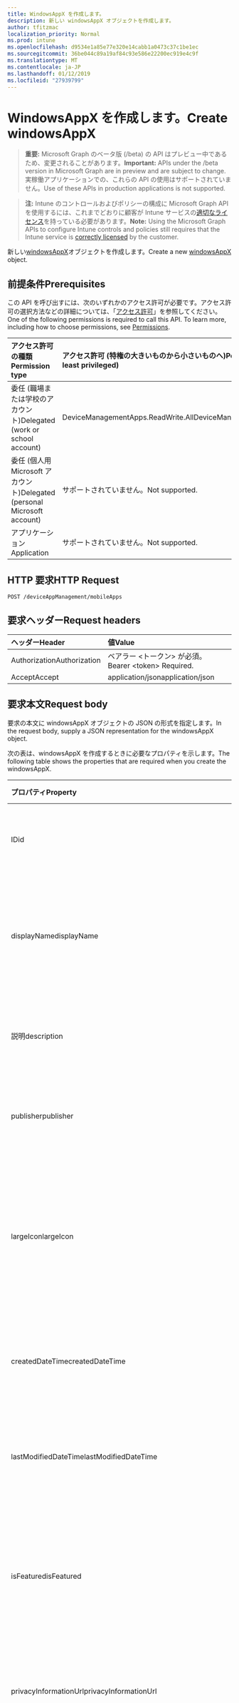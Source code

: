 ```yaml
---
title: WindowsAppX を作成します。
description: 新しい windowsAppX オブジェクトを作成します。
author: tfitzmac
localization_priority: Normal
ms.prod: intune
ms.openlocfilehash: d9534e1a85e77e320e14cabb1a0473c37c1be1ec
ms.sourcegitcommit: 36be044c89a19af84c93e586e22200ec919e4c9f
ms.translationtype: MT
ms.contentlocale: ja-JP
ms.lasthandoff: 01/12/2019
ms.locfileid: "27939799"
---
```

# <a name="create-windowsappx"></a><span data-ttu-id="c4e3a-103">WindowsAppX を作成します。</span><span class="sxs-lookup"><span data-stu-id="c4e3a-103">Create windowsAppX</span></span>

> <span data-ttu-id="c4e3a-104">**重要:** Microsoft Graph のベータ版 (/beta) の API はプレビュー中であるため、変更されることがあります。</span><span class="sxs-lookup"><span data-stu-id="c4e3a-104">**Important:** APIs under the /beta version in Microsoft Graph are in preview and are subject to change.</span></span> <span data-ttu-id="c4e3a-105">実稼働アプリケーションでの、これらの API の使用はサポートされていません。</span><span class="sxs-lookup"><span data-stu-id="c4e3a-105">Use of these APIs in production applications is not supported.</span></span>

> <span data-ttu-id="c4e3a-106">**注:** Intune のコントロールおよびポリシーの構成に Microsoft Graph API を使用するには、これまでどおりに顧客が Intune サービスの[適切なライセンス](https://go.microsoft.com/fwlink/?linkid=839381)を持っている必要があります。</span><span class="sxs-lookup"><span data-stu-id="c4e3a-106">**Note:** Using the Microsoft Graph APIs to configure Intune controls and policies still requires that the Intune service is [correctly licensed](https://go.microsoft.com/fwlink/?linkid=839381) by the customer.</span></span>

<span data-ttu-id="c4e3a-107">新しい[windowsAppX](../resources/intune-apps-windowsappx.md)オブジェクトを作成します。</span><span class="sxs-lookup"><span data-stu-id="c4e3a-107">Create a new [windowsAppX](../resources/intune-apps-windowsappx.md) object.</span></span>
## <a name="prerequisites"></a><span data-ttu-id="c4e3a-108">前提条件</span><span class="sxs-lookup"><span data-stu-id="c4e3a-108">Prerequisites</span></span>
<span data-ttu-id="c4e3a-p102">この API を呼び出すには、次のいずれかのアクセス許可が必要です。アクセス許可の選択方法などの詳細については、「[アクセス許可](/graph/permissions-reference)」を参照してください。</span><span class="sxs-lookup"><span data-stu-id="c4e3a-p102">One of the following permissions is required to call this API. To learn more, including how to choose permissions, see [Permissions](/graph/permissions-reference).</span></span>

|<span data-ttu-id="c4e3a-111">アクセス許可の種類</span><span class="sxs-lookup"><span data-stu-id="c4e3a-111">Permission type</span></span>|<span data-ttu-id="c4e3a-112">アクセス許可 (特権の大きいものから小さいものへ)</span><span class="sxs-lookup"><span data-stu-id="c4e3a-112">Permissions (from most to least privileged)</span></span>|
|:---|:---|
|<span data-ttu-id="c4e3a-113">委任 (職場または学校のアカウント)</span><span class="sxs-lookup"><span data-stu-id="c4e3a-113">Delegated (work or school account)</span></span>|<span data-ttu-id="c4e3a-114">DeviceManagementApps.ReadWrite.All</span><span class="sxs-lookup"><span data-stu-id="c4e3a-114">DeviceManagementApps.ReadWrite.All</span></span>|
|<span data-ttu-id="c4e3a-115">委任 (個人用 Microsoft アカウント)</span><span class="sxs-lookup"><span data-stu-id="c4e3a-115">Delegated (personal Microsoft account)</span></span>|<span data-ttu-id="c4e3a-116">サポートされていません。</span><span class="sxs-lookup"><span data-stu-id="c4e3a-116">Not supported.</span></span>|
|<span data-ttu-id="c4e3a-117">アプリケーション</span><span class="sxs-lookup"><span data-stu-id="c4e3a-117">Application</span></span>|<span data-ttu-id="c4e3a-118">サポートされていません。</span><span class="sxs-lookup"><span data-stu-id="c4e3a-118">Not supported.</span></span>|

## <a name="http-request"></a><span data-ttu-id="c4e3a-119">HTTP 要求</span><span class="sxs-lookup"><span data-stu-id="c4e3a-119">HTTP Request</span></span>
<!-- {
  "blockType": "ignored"
}
-->
``` http
POST /deviceAppManagement/mobileApps
```

## <a name="request-headers"></a><span data-ttu-id="c4e3a-120">要求ヘッダー</span><span class="sxs-lookup"><span data-stu-id="c4e3a-120">Request headers</span></span>
|<span data-ttu-id="c4e3a-121">ヘッダー</span><span class="sxs-lookup"><span data-stu-id="c4e3a-121">Header</span></span>|<span data-ttu-id="c4e3a-122">値</span><span class="sxs-lookup"><span data-stu-id="c4e3a-122">Value</span></span>|
|:---|:---|
|<span data-ttu-id="c4e3a-123">Authorization</span><span class="sxs-lookup"><span data-stu-id="c4e3a-123">Authorization</span></span>|<span data-ttu-id="c4e3a-124">ベアラー &lt;トークン&gt; が必須。</span><span class="sxs-lookup"><span data-stu-id="c4e3a-124">Bearer &lt;token&gt; Required.</span></span>|
|<span data-ttu-id="c4e3a-125">Accept</span><span class="sxs-lookup"><span data-stu-id="c4e3a-125">Accept</span></span>|<span data-ttu-id="c4e3a-126">application/json</span><span class="sxs-lookup"><span data-stu-id="c4e3a-126">application/json</span></span>|

## <a name="request-body"></a><span data-ttu-id="c4e3a-127">要求本文</span><span class="sxs-lookup"><span data-stu-id="c4e3a-127">Request body</span></span>
<span data-ttu-id="c4e3a-128">要求の本文に windowsAppX オブジェクトの JSON の形式を指定します。</span><span class="sxs-lookup"><span data-stu-id="c4e3a-128">In the request body, supply a JSON representation for the windowsAppX object.</span></span>

<span data-ttu-id="c4e3a-129">次の表は、windowsAppX を作成するときに必要なプロパティを示します。</span><span class="sxs-lookup"><span data-stu-id="c4e3a-129">The following table shows the properties that are required when you create the windowsAppX.</span></span>

|<span data-ttu-id="c4e3a-130">プロパティ</span><span class="sxs-lookup"><span data-stu-id="c4e3a-130">Property</span></span>|<span data-ttu-id="c4e3a-131">種類</span><span class="sxs-lookup"><span data-stu-id="c4e3a-131">Type</span></span>|<span data-ttu-id="c4e3a-132">説明</span><span class="sxs-lookup"><span data-stu-id="c4e3a-132">Description</span></span>|
|:---|:---|:---|
|<span data-ttu-id="c4e3a-133">ID</span><span class="sxs-lookup"><span data-stu-id="c4e3a-133">id</span></span>|<span data-ttu-id="c4e3a-134">String</span><span class="sxs-lookup"><span data-stu-id="c4e3a-134">String</span></span>|<span data-ttu-id="c4e3a-135">エンティティのキー。</span><span class="sxs-lookup"><span data-stu-id="c4e3a-135">Key of the entity.</span></span> <span data-ttu-id="c4e3a-136">[mobileApp](../resources/intune-apps-mobileapp.md) から継承します</span><span class="sxs-lookup"><span data-stu-id="c4e3a-136">Inherited from [mobileApp](../resources/intune-apps-mobileapp.md)</span></span>|
|<span data-ttu-id="c4e3a-137">displayName</span><span class="sxs-lookup"><span data-stu-id="c4e3a-137">displayName</span></span>|<span data-ttu-id="c4e3a-138">String</span><span class="sxs-lookup"><span data-stu-id="c4e3a-138">String</span></span>|<span data-ttu-id="c4e3a-139">管理者が提供またはインポートしたアプリのタイトル。</span><span class="sxs-lookup"><span data-stu-id="c4e3a-139">The admin provided or imported title of the app.</span></span> <span data-ttu-id="c4e3a-140">[mobileApp](../resources/intune-apps-mobileapp.md) から継承します</span><span class="sxs-lookup"><span data-stu-id="c4e3a-140">Inherited from [mobileApp](../resources/intune-apps-mobileapp.md)</span></span>|
|<span data-ttu-id="c4e3a-141">説明</span><span class="sxs-lookup"><span data-stu-id="c4e3a-141">description</span></span>|<span data-ttu-id="c4e3a-142">String</span><span class="sxs-lookup"><span data-stu-id="c4e3a-142">String</span></span>|<span data-ttu-id="c4e3a-143">アプリの説明。</span><span class="sxs-lookup"><span data-stu-id="c4e3a-143">The description of the app.</span></span> <span data-ttu-id="c4e3a-144">[mobileApp](../resources/intune-apps-mobileapp.md) から継承します</span><span class="sxs-lookup"><span data-stu-id="c4e3a-144">Inherited from [mobileApp](../resources/intune-apps-mobileapp.md)</span></span>|
|<span data-ttu-id="c4e3a-145">publisher</span><span class="sxs-lookup"><span data-stu-id="c4e3a-145">publisher</span></span>|<span data-ttu-id="c4e3a-146">String</span><span class="sxs-lookup"><span data-stu-id="c4e3a-146">String</span></span>|<span data-ttu-id="c4e3a-147">アプリの発行元。</span><span class="sxs-lookup"><span data-stu-id="c4e3a-147">The publisher of the app.</span></span> <span data-ttu-id="c4e3a-148">[mobileApp](../resources/intune-apps-mobileapp.md) から継承します</span><span class="sxs-lookup"><span data-stu-id="c4e3a-148">Inherited from [mobileApp](../resources/intune-apps-mobileapp.md)</span></span>|
|<span data-ttu-id="c4e3a-149">largeIcon</span><span class="sxs-lookup"><span data-stu-id="c4e3a-149">largeIcon</span></span>|[<span data-ttu-id="c4e3a-150">mimeContent</span><span class="sxs-lookup"><span data-stu-id="c4e3a-150">mimeContent</span></span>](../resources/intune-shared-mimecontent.md)|<span data-ttu-id="c4e3a-151">アプリの詳細に表示され、アイコンのアップロードに使用される大きなアイコン。</span><span class="sxs-lookup"><span data-stu-id="c4e3a-151">The large icon, to be displayed in the app details and used for upload of the icon.</span></span> <span data-ttu-id="c4e3a-152">[mobileApp](../resources/intune-apps-mobileapp.md) から継承します</span><span class="sxs-lookup"><span data-stu-id="c4e3a-152">Inherited from [mobileApp](../resources/intune-apps-mobileapp.md)</span></span>|
|<span data-ttu-id="c4e3a-153">createdDateTime</span><span class="sxs-lookup"><span data-stu-id="c4e3a-153">createdDateTime</span></span>|<span data-ttu-id="c4e3a-154">DateTimeOffset</span><span class="sxs-lookup"><span data-stu-id="c4e3a-154">DateTimeOffset</span></span>|<span data-ttu-id="c4e3a-155">アプリが作成された日時。</span><span class="sxs-lookup"><span data-stu-id="c4e3a-155">The date and time the app was created.</span></span> <span data-ttu-id="c4e3a-156">[mobileApp](../resources/intune-apps-mobileapp.md) から継承します</span><span class="sxs-lookup"><span data-stu-id="c4e3a-156">Inherited from [mobileApp](../resources/intune-apps-mobileapp.md)</span></span>|
|<span data-ttu-id="c4e3a-157">lastModifiedDateTime</span><span class="sxs-lookup"><span data-stu-id="c4e3a-157">lastModifiedDateTime</span></span>|<span data-ttu-id="c4e3a-158">DateTimeOffset</span><span class="sxs-lookup"><span data-stu-id="c4e3a-158">DateTimeOffset</span></span>|<span data-ttu-id="c4e3a-159">アプリが最後に変更された日時。</span><span class="sxs-lookup"><span data-stu-id="c4e3a-159">The date and time the app was last modified.</span></span> <span data-ttu-id="c4e3a-160">[mobileApp](../resources/intune-apps-mobileapp.md) から継承します</span><span class="sxs-lookup"><span data-stu-id="c4e3a-160">Inherited from [mobileApp](../resources/intune-apps-mobileapp.md)</span></span>|
|<span data-ttu-id="c4e3a-161">isFeatured</span><span class="sxs-lookup"><span data-stu-id="c4e3a-161">isFeatured</span></span>|<span data-ttu-id="c4e3a-162">Boolean</span><span class="sxs-lookup"><span data-stu-id="c4e3a-162">Boolean</span></span>|<span data-ttu-id="c4e3a-163">アプリが管理者のおすすめとしてマークされたかどうかを示す値。[mobileApp](../resources/intune-apps-mobileapp.md) から継承します</span><span class="sxs-lookup"><span data-stu-id="c4e3a-163">The value indicating whether the app is marked as featured by the admin. Inherited from [mobileApp](../resources/intune-apps-mobileapp.md)</span></span>|
|<span data-ttu-id="c4e3a-164">privacyInformationUrl</span><span class="sxs-lookup"><span data-stu-id="c4e3a-164">privacyInformationUrl</span></span>|<span data-ttu-id="c4e3a-165">String</span><span class="sxs-lookup"><span data-stu-id="c4e3a-165">String</span></span>|<span data-ttu-id="c4e3a-166">プライバシーに関する声明の URL。</span><span class="sxs-lookup"><span data-stu-id="c4e3a-166">The privacy statement Url.</span></span> <span data-ttu-id="c4e3a-167">[mobileApp](../resources/intune-apps-mobileapp.md) から継承します</span><span class="sxs-lookup"><span data-stu-id="c4e3a-167">Inherited from [mobileApp](../resources/intune-apps-mobileapp.md)</span></span>|
|<span data-ttu-id="c4e3a-168">informationUrl</span><span class="sxs-lookup"><span data-stu-id="c4e3a-168">informationUrl</span></span>|<span data-ttu-id="c4e3a-169">String</span><span class="sxs-lookup"><span data-stu-id="c4e3a-169">String</span></span>|<span data-ttu-id="c4e3a-170">詳細情報の URL。</span><span class="sxs-lookup"><span data-stu-id="c4e3a-170">The more information Url.</span></span> <span data-ttu-id="c4e3a-171">[mobileApp](../resources/intune-apps-mobileapp.md) から継承します</span><span class="sxs-lookup"><span data-stu-id="c4e3a-171">Inherited from [mobileApp](../resources/intune-apps-mobileapp.md)</span></span>|
|<span data-ttu-id="c4e3a-172">owner</span><span class="sxs-lookup"><span data-stu-id="c4e3a-172">owner</span></span>|<span data-ttu-id="c4e3a-173">String</span><span class="sxs-lookup"><span data-stu-id="c4e3a-173">String</span></span>|<span data-ttu-id="c4e3a-174">アプリの所有者。</span><span class="sxs-lookup"><span data-stu-id="c4e3a-174">The owner of the app.</span></span> <span data-ttu-id="c4e3a-175">[mobileApp](../resources/intune-apps-mobileapp.md) から継承します</span><span class="sxs-lookup"><span data-stu-id="c4e3a-175">Inherited from [mobileApp](../resources/intune-apps-mobileapp.md)</span></span>|
|<span data-ttu-id="c4e3a-176">developer</span><span class="sxs-lookup"><span data-stu-id="c4e3a-176">developer</span></span>|<span data-ttu-id="c4e3a-177">String</span><span class="sxs-lookup"><span data-stu-id="c4e3a-177">String</span></span>|<span data-ttu-id="c4e3a-178">アプリの開発者。</span><span class="sxs-lookup"><span data-stu-id="c4e3a-178">The developer of the app.</span></span> <span data-ttu-id="c4e3a-179">[mobileApp](../resources/intune-apps-mobileapp.md) から継承します</span><span class="sxs-lookup"><span data-stu-id="c4e3a-179">Inherited from [mobileApp](../resources/intune-apps-mobileapp.md)</span></span>|
|<span data-ttu-id="c4e3a-180">notes</span><span class="sxs-lookup"><span data-stu-id="c4e3a-180">notes</span></span>|<span data-ttu-id="c4e3a-181">String</span><span class="sxs-lookup"><span data-stu-id="c4e3a-181">String</span></span>|<span data-ttu-id="c4e3a-182">アプリ用のメモ。</span><span class="sxs-lookup"><span data-stu-id="c4e3a-182">Notes for the app.</span></span> <span data-ttu-id="c4e3a-183">[mobileApp](../resources/intune-apps-mobileapp.md) から継承します</span><span class="sxs-lookup"><span data-stu-id="c4e3a-183">Inherited from [mobileApp](../resources/intune-apps-mobileapp.md)</span></span>|
|<span data-ttu-id="c4e3a-184">uploadState</span><span class="sxs-lookup"><span data-stu-id="c4e3a-184">uploadState</span></span>|<span data-ttu-id="c4e3a-185">Int32</span><span class="sxs-lookup"><span data-stu-id="c4e3a-185">Int32</span></span>|<span data-ttu-id="c4e3a-186">アップロードの状態です。</span><span class="sxs-lookup"><span data-stu-id="c4e3a-186">The upload state.</span></span> <span data-ttu-id="c4e3a-187">[mobileApp](../resources/intune-apps-mobileapp.md) から継承します</span><span class="sxs-lookup"><span data-stu-id="c4e3a-187">Inherited from [mobileApp](../resources/intune-apps-mobileapp.md)</span></span>|
|<span data-ttu-id="c4e3a-188">publishingState</span><span class="sxs-lookup"><span data-stu-id="c4e3a-188">publishingState</span></span>|[<span data-ttu-id="c4e3a-189">mobileAppPublishingState</span><span class="sxs-lookup"><span data-stu-id="c4e3a-189">mobileAppPublishingState</span></span>](../resources/intune-apps-mobileapppublishingstate.md)|<span data-ttu-id="c4e3a-190">アプリの発行の状態。</span><span class="sxs-lookup"><span data-stu-id="c4e3a-190">The publishing state for the app.</span></span> <span data-ttu-id="c4e3a-191">アプリが発行されていない限り、アプリを割り当てることができません。</span><span class="sxs-lookup"><span data-stu-id="c4e3a-191">The app cannot be assigned unless the app is published.</span></span> <span data-ttu-id="c4e3a-192">[MobileApp](../resources/intune-apps-mobileapp.md)から継承されます。</span><span class="sxs-lookup"><span data-stu-id="c4e3a-192">Inherited from [mobileApp](../resources/intune-apps-mobileapp.md).</span></span> <span data-ttu-id="c4e3a-193">可能な値は、`notPublished`、`processing`、`published` です。</span><span class="sxs-lookup"><span data-stu-id="c4e3a-193">Possible values are: `notPublished`, `processing`, `published`.</span></span>|
|<span data-ttu-id="c4e3a-194">committedContentVersion</span><span class="sxs-lookup"><span data-stu-id="c4e3a-194">committedContentVersion</span></span>|<span data-ttu-id="c4e3a-195">String</span><span class="sxs-lookup"><span data-stu-id="c4e3a-195">String</span></span>|<span data-ttu-id="c4e3a-196">内部にコミットされたコンテンツのバージョン。</span><span class="sxs-lookup"><span data-stu-id="c4e3a-196">The internal committed content version.</span></span> <span data-ttu-id="c4e3a-197">[mobileLobApp](../resources/intune-apps-mobilelobapp.md) から継承します</span><span class="sxs-lookup"><span data-stu-id="c4e3a-197">Inherited from [mobileLobApp](../resources/intune-apps-mobilelobapp.md)</span></span>|
|<span data-ttu-id="c4e3a-198">fileName</span><span class="sxs-lookup"><span data-stu-id="c4e3a-198">fileName</span></span>|<span data-ttu-id="c4e3a-199">String</span><span class="sxs-lookup"><span data-stu-id="c4e3a-199">String</span></span>|<span data-ttu-id="c4e3a-200">メインの Lob アプリケーションのファイル名。</span><span class="sxs-lookup"><span data-stu-id="c4e3a-200">The name of the main Lob application file.</span></span> <span data-ttu-id="c4e3a-201">[mobileLobApp](../resources/intune-apps-mobilelobapp.md) から継承します</span><span class="sxs-lookup"><span data-stu-id="c4e3a-201">Inherited from [mobileLobApp](../resources/intune-apps-mobilelobapp.md)</span></span>|
|<span data-ttu-id="c4e3a-202">size</span><span class="sxs-lookup"><span data-stu-id="c4e3a-202">size</span></span>|<span data-ttu-id="c4e3a-203">Int64</span><span class="sxs-lookup"><span data-stu-id="c4e3a-203">Int64</span></span>|<span data-ttu-id="c4e3a-204">アップロードされたすべてのファイルを含む合計サイズ。</span><span class="sxs-lookup"><span data-stu-id="c4e3a-204">The total size, including all uploaded files.</span></span> <span data-ttu-id="c4e3a-205">[mobileLobApp](../resources/intune-apps-mobilelobapp.md) から継承します</span><span class="sxs-lookup"><span data-stu-id="c4e3a-205">Inherited from [mobileLobApp](../resources/intune-apps-mobilelobapp.md)</span></span>|
|<span data-ttu-id="c4e3a-206">applicableArchitectures</span><span class="sxs-lookup"><span data-stu-id="c4e3a-206">applicableArchitectures</span></span>|[<span data-ttu-id="c4e3a-207">windowsArchitecture</span><span class="sxs-lookup"><span data-stu-id="c4e3a-207">windowsArchitecture</span></span>](../resources/intune-apps-windowsarchitecture.md)|<span data-ttu-id="c4e3a-208">このアプリを実行できる Windows アーキテクチャ。</span><span class="sxs-lookup"><span data-stu-id="c4e3a-208">The Windows architecture(s) for which this app can run on.</span></span> <span data-ttu-id="c4e3a-209">可能な値は、`none`、`x86`、`x64`、`arm`、`neutral` です。</span><span class="sxs-lookup"><span data-stu-id="c4e3a-209">Possible values are: `none`, `x86`, `x64`, `arm`, `neutral`.</span></span>|
|<span data-ttu-id="c4e3a-210">identityName</span><span class="sxs-lookup"><span data-stu-id="c4e3a-210">identityName</span></span>|<span data-ttu-id="c4e3a-211">String</span><span class="sxs-lookup"><span data-stu-id="c4e3a-211">String</span></span>|<span data-ttu-id="c4e3a-212">ID 名。</span><span class="sxs-lookup"><span data-stu-id="c4e3a-212">The Identity Name.</span></span>|
|<span data-ttu-id="c4e3a-213">identityPublisherHash</span><span class="sxs-lookup"><span data-stu-id="c4e3a-213">identityPublisherHash</span></span>|<span data-ttu-id="c4e3a-214">String</span><span class="sxs-lookup"><span data-stu-id="c4e3a-214">String</span></span>|<span data-ttu-id="c4e3a-215">ID の発行元のハッシュ。</span><span class="sxs-lookup"><span data-stu-id="c4e3a-215">The Identity Publisher Hash.</span></span>|
|<span data-ttu-id="c4e3a-216">identityResourceIdentifier</span><span class="sxs-lookup"><span data-stu-id="c4e3a-216">identityResourceIdentifier</span></span>|<span data-ttu-id="c4e3a-217">String</span><span class="sxs-lookup"><span data-stu-id="c4e3a-217">String</span></span>|<span data-ttu-id="c4e3a-218">ID のリソースの識別子。</span><span class="sxs-lookup"><span data-stu-id="c4e3a-218">The Identity Resource Identifier.</span></span>|
|<span data-ttu-id="c4e3a-219">isBundle</span><span class="sxs-lookup"><span data-stu-id="c4e3a-219">isBundle</span></span>|<span data-ttu-id="c4e3a-220">Boolean</span><span class="sxs-lookup"><span data-stu-id="c4e3a-220">Boolean</span></span>|<span data-ttu-id="c4e3a-221">アプリがバンドルかどうかを示します。</span><span class="sxs-lookup"><span data-stu-id="c4e3a-221">Whether or not the app is a bundle.</span></span>|
|<span data-ttu-id="c4e3a-222">minimumSupportedOperatingSystem</span><span class="sxs-lookup"><span data-stu-id="c4e3a-222">minimumSupportedOperatingSystem</span></span>|[<span data-ttu-id="c4e3a-223">windowsMinimumOperatingSystem</span><span class="sxs-lookup"><span data-stu-id="c4e3a-223">windowsMinimumOperatingSystem</span></span>](../resources/intune-apps-windowsminimumoperatingsystem.md)|<span data-ttu-id="c4e3a-224">該当するオペレーティング システムの最小の値です。</span><span class="sxs-lookup"><span data-stu-id="c4e3a-224">The value for the minimum applicable operating system.</span></span>|
|<span data-ttu-id="c4e3a-225">identityVersion</span><span class="sxs-lookup"><span data-stu-id="c4e3a-225">identityVersion</span></span>|<span data-ttu-id="c4e3a-226">String</span><span class="sxs-lookup"><span data-stu-id="c4e3a-226">String</span></span>|<span data-ttu-id="c4e3a-227">ID のバージョン。</span><span class="sxs-lookup"><span data-stu-id="c4e3a-227">The identity version.</span></span>|



## <a name="response"></a><span data-ttu-id="c4e3a-228">応答</span><span class="sxs-lookup"><span data-stu-id="c4e3a-228">Response</span></span>
<span data-ttu-id="c4e3a-229">かどうかは成功すると、このメソッドが返されます、`201 Created`応答コードおよび応答の本文に[windowsAppX](../resources/intune-apps-windowsappx.md)オブジェクトです。</span><span class="sxs-lookup"><span data-stu-id="c4e3a-229">If successful, this method returns a `201 Created` response code and a [windowsAppX](../resources/intune-apps-windowsappx.md) object in the response body.</span></span>

## <a name="example"></a><span data-ttu-id="c4e3a-230">例</span><span class="sxs-lookup"><span data-stu-id="c4e3a-230">Example</span></span>
### <a name="request"></a><span data-ttu-id="c4e3a-231">要求</span><span class="sxs-lookup"><span data-stu-id="c4e3a-231">Request</span></span>
<span data-ttu-id="c4e3a-232">以下は、要求の例です。</span><span class="sxs-lookup"><span data-stu-id="c4e3a-232">Here is an example of the request.</span></span>
``` http
POST https://graph.microsoft.com/beta/deviceAppManagement/mobileApps
Content-type: application/json
Content-length: 1319

{
  "@odata.type": "#microsoft.graph.windowsAppX",
  "displayName": "Display Name value",
  "description": "Description value",
  "publisher": "Publisher value",
  "largeIcon": {
    "@odata.type": "microsoft.graph.mimeContent",
    "type": "Type value",
    "value": "dmFsdWU="
  },
  "lastModifiedDateTime": "2017-01-01T00:00:35.1329464-08:00",
  "isFeatured": true,
  "privacyInformationUrl": "https://example.com/privacyInformationUrl/",
  "informationUrl": "https://example.com/informationUrl/",
  "owner": "Owner value",
  "developer": "Developer value",
  "notes": "Notes value",
  "uploadState": 11,
  "publishingState": "processing",
  "committedContentVersion": "Committed Content Version value",
  "fileName": "File Name value",
  "size": 4,
  "applicableArchitectures": "x86",
  "identityName": "Identity Name value",
  "identityPublisherHash": "Identity Publisher Hash value",
  "identityResourceIdentifier": "Identity Resource Identifier value",
  "isBundle": true,
  "minimumSupportedOperatingSystem": {
    "@odata.type": "microsoft.graph.windowsMinimumOperatingSystem",
    "v8_0": true,
    "v8_1": true,
    "v10_0": true,
    "v10_1607": true,
    "v10_1703": true,
    "v10_1709": true,
    "v10_1803": true
  },
  "identityVersion": "Identity Version value"
}
```

### <a name="response"></a><span data-ttu-id="c4e3a-233">応答</span><span class="sxs-lookup"><span data-stu-id="c4e3a-233">Response</span></span>
<span data-ttu-id="c4e3a-p121">以下は、応答の例です。注:簡潔にするために、ここに示す応答オブジェクトは切り詰められている場合があります。すべてのプロパティは実際の呼び出しから返されます。</span><span class="sxs-lookup"><span data-stu-id="c4e3a-p121">Here is an example of the response. Note: The response object shown here may be truncated for brevity. All of the properties will be returned from an actual call.</span></span>
``` http
HTTP/1.1 201 Created
Content-Type: application/json
Content-Length: 1427

{
  "@odata.type": "#microsoft.graph.windowsAppX",
  "id": "b5179a93-9a93-b517-939a-17b5939a17b5",
  "displayName": "Display Name value",
  "description": "Description value",
  "publisher": "Publisher value",
  "largeIcon": {
    "@odata.type": "microsoft.graph.mimeContent",
    "type": "Type value",
    "value": "dmFsdWU="
  },
  "createdDateTime": "2017-01-01T00:02:43.5775965-08:00",
  "lastModifiedDateTime": "2017-01-01T00:00:35.1329464-08:00",
  "isFeatured": true,
  "privacyInformationUrl": "https://example.com/privacyInformationUrl/",
  "informationUrl": "https://example.com/informationUrl/",
  "owner": "Owner value",
  "developer": "Developer value",
  "notes": "Notes value",
  "uploadState": 11,
  "publishingState": "processing",
  "committedContentVersion": "Committed Content Version value",
  "fileName": "File Name value",
  "size": 4,
  "applicableArchitectures": "x86",
  "identityName": "Identity Name value",
  "identityPublisherHash": "Identity Publisher Hash value",
  "identityResourceIdentifier": "Identity Resource Identifier value",
  "isBundle": true,
  "minimumSupportedOperatingSystem": {
    "@odata.type": "microsoft.graph.windowsMinimumOperatingSystem",
    "v8_0": true,
    "v8_1": true,
    "v10_0": true,
    "v10_1607": true,
    "v10_1703": true,
    "v10_1709": true,
    "v10_1803": true
  },
  "identityVersion": "Identity Version value"
}
```





